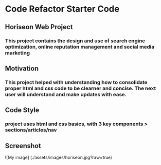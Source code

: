 # Code Refactor Starter Code

## Horiseon Web Project

### This project contains the design and use of search engine optimization, online reputation management and social media marketing

## Motivation

### This project helped with understanding how to consolidate proper html and css code to be clearner and concise.  The next user will understand and make updates with ease.

## Code Style

### project uses html and css basics, with 3 key components > sections/articles/nav

## Screenshot

![My image] (./assets/images/horiseon.jpg?raw=true)

